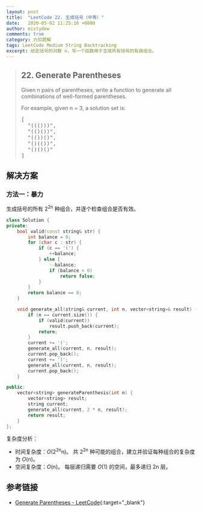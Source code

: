 ```yaml
---
layout: post
title:  "LeetCode 22. 生成括号（中等）"
date:   2020-05-02 11:25:16 +0800
author: mistydew
comments: true
category: 力扣题解
tags: LeetCode Medium String Backtracking
excerpt: 给定括号的对数 n，写一个函数用于生成所有括号的有效组合。
---
```

> ## 22. Generate Parentheses
> 
> Given n pairs of parentheses, write a function to generate all combinations of
> well-formed parentheses.
> 
> For example, given n = 3, a solution set is:
> 
> <pre>
> [
>   "((()))",
>   "(()())",
>   "(())()",
>   "()(())",
>   "()()()"
> ]
> </pre>

## 解决方案

### 方法一：暴力

生成括号的所有 2<sup>2n</sup> 种组合，并逐个检查组合是否有效。

```cpp
class Solution {
private:
    bool valid(const string& str) {
        int balance = 0;
        for (char c : str) {
            if (c == '(') {
                ++balance;
            } else {
                --balance;
                if (balance < 0)
                    return false;
            }
        }
        return balance == 0;
    }

    void generate_all(string& current, int n, vector<string>& result) {
        if (n == current.size()) {
            if (valid(current))
                result.push_back(current);
            return;
        }
        current += '(';
        generate_all(current, n, result);
        current.pop_back();
        current += ')';
        generate_all(current, n, result);
        current.pop_back();
    }

public:
    vector<string> generateParenthesis(int n) {
        vector<string> result;
        string current;
        generate_all(current, 2 * n, result);
        return result;
    }
};
```

复杂度分析：
* 时间复杂度：*O*(2<sup>2n</sup>n)。
  共 2<sup>2n</sup> 种可能的组合，建立并验证每种组合的复杂度为 *O*(n)。
* 空间复杂度：*O*(n)。
  每层递归需要 *O*(1) 的空间，最多递归 2n 层。

## 参考链接

* [Generate Parentheses - LeetCode](https://leetcode.com/problems/generate-parentheses/){:target="_blank"}
